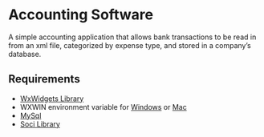 # Accounting Software
A simple accounting application that allows bank transactions to be read in from an xml file, categorized by expense type, and stored in a company’s database.
## Requirements
+ [WxWidgets Library](https://www.wxwidgets.org/) 
+ WXWIN environment variable for [Windows](https://wiki.wxwidgets.org/Adding_an_Environment_Variable_under_Windows) or [Mac](https://wiki.wxwidgets.org/Setting_Environment_Variable_For_XCode#:~:text=You%20can%20define%20an%20environment%20variable%20such%20as,of%20%2FwxWidgets%2Fwx262%2Finclude%20for%20paths%20in%20your%20project%20settings.)
+ [MySql](https://dev.mysql.com/)
+ [Soci Library](https://github.com/SOCI/soci)
